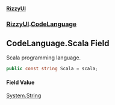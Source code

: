 #### [RizzyUI](index 'index')
### [RizzyUI](RizzyUI 'RizzyUI').[CodeLanguage](RizzyUI.CodeLanguage 'RizzyUI.CodeLanguage')

## CodeLanguage.Scala Field

Scala programming language.

```csharp
public const string Scala = scala;
```

#### Field Value
[System.String](https://docs.microsoft.com/en-us/dotnet/api/System.String 'System.String')